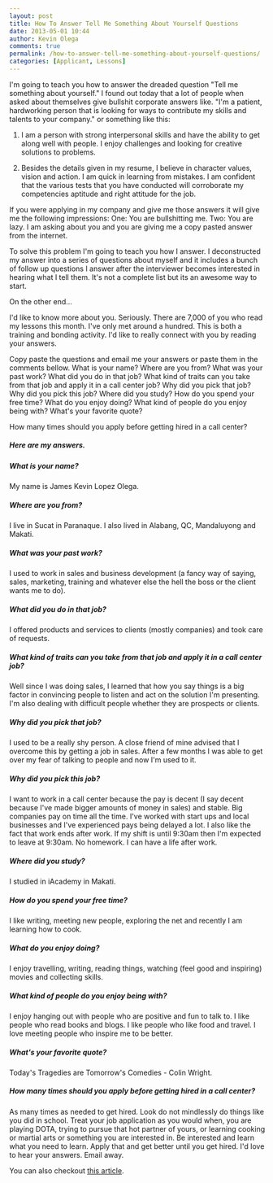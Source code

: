 ```yaml
---
layout: post
title: How To Answer Tell Me Something About Yourself Questions
date: 2013-05-01 10:44
author: Kevin Olega
comments: true
permalink: /how-to-answer-tell-me-something-about-yourself-questions/
categories: [Applicant, Lessons]
---
```

I'm going to teach you how to answer the dreaded question "Tell me something about yourself." I found out today that a lot of people when asked about themselves give bullshit corporate answers like. "I'm a patient, hardworking person that is looking for ways to contribute my skills and talents to your company." or something like this:

1) I am a person with strong interpersonal skills and have the ability to get along well with people. I enjoy challenges and looking for creative solutions to problems.

2) Besides the details given in my resume, I believe in character values, vision and action. I am quick in learning from mistakes. I am confident that the various tests that you have conducted will corroborate my competencies aptitude and right attitude for the job.

If you were applying in my company and give me those answers it will give me the following impressions:
One: You are bullshitting me.
Two: You are lazy. I am asking about you and you are giving me a copy pasted answer from the internet.

To solve this problem I'm going to teach you how I answer. I deconstructed my answer into a series of questions about myself and it includes a bunch of follow up questions I answer after the interviewer becomes interested in hearing what I tell them. It's not a complete list but its an awesome way to start.

On the other end...

I'd like to know more about you. Seriously. There are 7,000 of you who read my lessons this month. I've only met around a hundred. This is both a training and bonding activity. I'd like to really connect with you by reading your answers.

Copy paste the questions and email me your answers or paste them in the comments bellow.
What is your name?
Where are you from?
What was your past work?
What did you do in that job?
What kind of traits can you take from that job and apply it in a call center job?
Why did you pick that job?
Why did you pick this job?
Where did you study?
How do you spend your free time?
What do you enjoy doing?
What kind of people do you enjoy being with?
What's your favorite quote?

How many times should you apply before getting hired in a call center?

##### Here are my answers.

##### What is your name?

My name is James Kevin Lopez Olega.

##### Where are you from?

I live in Sucat in Paranaque. I also lived in Alabang, QC, Mandaluyong and Makati.

##### What was your past work?

I used to work in sales and business development (a fancy way of saying, sales, marketing, training and whatever else the hell the boss or the client wants me to do).

##### What did you do in that job?

I offered products and services to clients (mostly companies) and took care of requests.

##### What kind of traits can you take from that job and apply it in a call center job?

Well since I was doing sales, I learned that how you say things is a big factor in convincing people to listen and act on the solution I'm presenting. I'm also dealing with difficult people whether they are prospects or clients.

##### Why did you pick that job?

I used to be a really shy person. A close friend of mine advised that I overcome this by getting a job in sales. After a few months I was able to get over my fear of talking to people and now I'm used to it.

##### Why did you pick this job?

I want to work in a call center because the pay is decent (I say decent because I've made bigger amounts of money in sales) and stable. Big companies pay on time all the time. I've worked with start ups and local businesses and I've experienced pays being delayed a lot. I also like the fact that work ends after work. If my shift is until 9:30am then I'm expected to leave at 9:30am. No homework. I can have a life after work.

##### Where did you study?

I studied in iAcademy in Makati.

##### How do you spend your free time?

I like writing, meeting new people, exploring the net and recently I am learning how to cook.

##### What do you enjoy doing?

I enjoy travelling, writing, reading things, watching (feel good and inspiring) movies and collecting skills.

##### What kind of people do you enjoy being with?

I enjoy hanging out with people who are positive and fun to talk to. I like people who read books and blogs. I like people who like food and travel. I love meeting people who inspire me to be better.

##### What's your favorite quote?

Today's Tragedies are Tomorrow's Comedies - Colin Wright.

##### How many times should you apply before getting hired in a call center?

As many times as needed to get hired. Look do not mindlessly do things like you did in school. Treat your job application as you would when, you are playing DOTA, trying to pursue that hot partner of yours, or learning cooking or martial arts or something you are interested in. Be interested and learn what you need to learn. Apply that and get better until you get hired. I'd love to hear your answers. Email away.

You can also checkout [this article](https://www.cleverism.com/tell-me-about-yourself//).

